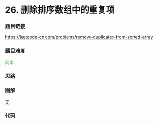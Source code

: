 # 26. 删除排序数组中的重复项

### 题目链接

https://leetcode-cn.com/problems/remove-duplicates-from-sorted-array

### 题目难度

<font color=#5CB85C>简单</font>

### 思路



### 图解

无

### 代码

```python
```